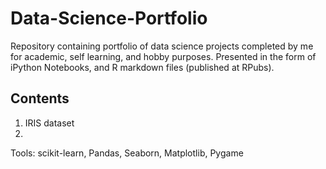 # Data-Science-Portfolio
Repository containing portfolio of data science projects completed by me for academic, self learning, and hobby purposes. Presented in the form of iPython Notebooks, and R markdown files (published at RPubs).

## Contents
1. IRIS dataset
2. 
Tools: scikit-learn, Pandas, Seaborn, Matplotlib, Pygame
